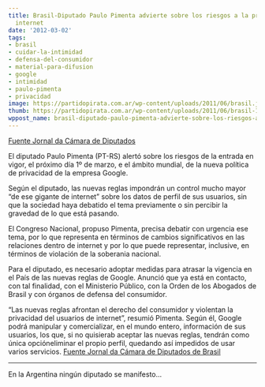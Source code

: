 ```yaml
---
title: Brasil-Diputado Paulo Pimenta advierte sobre los riesgos a la privacidad en
  internet
date: '2012-03-02'
tags:
- brasil
- cuidar-la-intimidad
- defensa-del-consumidor
- material-para-difusion
- google
- intimidad
- paulo-pimenta
- privacidad
image: https://partidopirata.com.ar/wp-content/uploads/2011/06/brasil.jpg
thumb: https://partidopirata.com.ar/wp-content/uploads/2011/06/brasil-150x150.jpg
wppost_name: brasil-diputado-paulo-pimenta-advierte-sobre-los-riesgos-a-la-privacidad-en-internet
---
```


<a href="http://www.camara.gov.br/internet/jornalcamara/default.asp?selecao=materia&codMat=69487&codjor=" target="_blank">Fuente Jornal da Cámara de Diputados</a>

El diputado Paulo Pimenta (PT-RS) alertó sobre los riesgos de la entrada en vigor, el próximo día 1º de marzo, e el ámbito mundial, de la nueva política de privacidad de la empresa Google.

Según el diputado, las nuevas reglas impondrán un control mucho mayor “de ese gigante de internet” sobre los datos de perfil de sus usuarios, sin que la sociedad haya debatido el tema previamente o sin percibir la gravedad de lo que está pasando.

El Congreso Nacional, propuso Pimenta, precisa debatir con urgencia ese tema, por lo que representa en términos de cambios significativos en las relaciones dentro de internet y por lo que puede representar, inclusive, en términos de violación de la soberania nacional.

Para el diputado, es necesario adoptar medidas para atrasar la vigencia en el País de las nuevas reglas de Google. Anunció que ya está en contacto, con tal finalidad, con el Ministerio Público, con la Orden de los Abogados de Brasil y con órganos de defensa del consumidor.

“Las nuevas reglas afrontan el derecho del consumidor y violentan la privacidad del usuarios de internet”, resumió Pimenta. Según él, Google podrá manipular y comercializar, en el mundo entero, información de sus usuarios, los que, si no quisierab aceptar las nuevas reglas, tendrán como única opcióneliminar el propio perfil, quedando así impedidos de usar varios servicios.
<a href="http://www.camara.gov.br/internet/jornalcamara/default.asp?selecao=materia&codMat=69487&codjor=" target="_blank">Fuente Jornal da Cámara de Diputados de Brasil</a>
<hr>

En la Argentina ningún diputado se manifesto...
